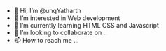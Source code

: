 - 👋 Hi, I’m @unqYatharth
- 👀 I’m interested in Web development
- 🌱 I’m currently learning HTML CSS and Javascript
- 💞️ I’m looking to collaborate on ..
- 📫 How to reach me ...

<!---
unqYatharth/unqYatharth is a ✨ special ✨ repository because its `README.md` (this file) appears on your GitHub profile.
You can click the Preview link to take a look at your changes.
--->
